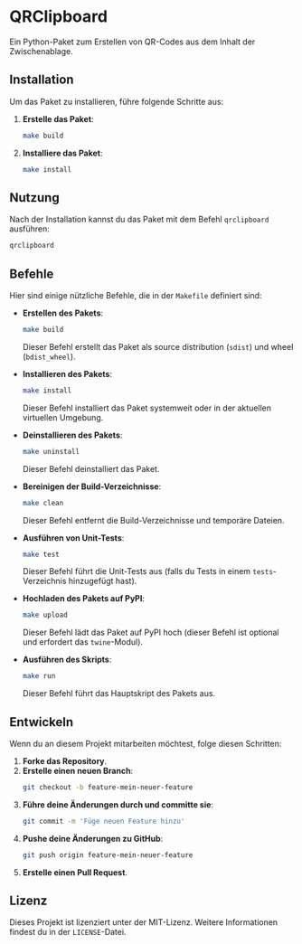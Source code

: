 # QRClipboard

Ein Python-Paket zum Erstellen von QR-Codes aus dem Inhalt der Zwischenablage.

## Installation
Um das Paket zu installieren, führe folgende Schritte aus:

1. **Erstelle das Paket**:
   ```sh
   make build
   ```

2. **Installiere das Paket**:
   ```sh
   make install
   ```

## Nutzung
Nach der Installation kannst du das Paket mit dem Befehl `qrclipboard` ausführen:

```sh
qrclipboard
```

## Befehle
Hier sind einige nützliche Befehle, die in der `Makefile` definiert sind:

- **Erstellen des Pakets**:
  ```sh
  make build
  ```
  Dieser Befehl erstellt das Paket als source distribution (`sdist`) und wheel (`bdist_wheel`).

- **Installieren des Pakets**:
  ```sh
  make install
  ```
  Dieser Befehl installiert das Paket systemweit oder in der aktuellen virtuellen Umgebung.

- **Deinstallieren des Pakets**:
  ```sh
  make uninstall
  ```
  Dieser Befehl deinstalliert das Paket.

- **Bereinigen der Build-Verzeichnisse**:
  ```sh
  make clean
  ```
  Dieser Befehl entfernt die Build-Verzeichnisse und temporäre Dateien.

- **Ausführen von Unit-Tests**:
  ```sh
  make test
  ```
  Dieser Befehl führt die Unit-Tests aus (falls du Tests in einem `tests`-Verzeichnis hinzugefügt hast).

- **Hochladen des Pakets auf PyPI**:
  ```sh
  make upload
  ```
  Dieser Befehl lädt das Paket auf PyPI hoch (dieser Befehl ist optional und erfordert das `twine`-Modul).

- **Ausführen des Skripts**:
  ```sh
  make run
  ```
  Dieser Befehl führt das Hauptskript des Pakets aus.

## Entwickeln
Wenn du an diesem Projekt mitarbeiten möchtest, folge diesen Schritten:

1. **Forke das Repository**.
2. **Erstelle einen neuen Branch**:
   ```sh
   git checkout -b feature-mein-neuer-feature
   ```
3. **Führe deine Änderungen durch und committe sie**:
   ```sh
   git commit -m 'Füge neuen Feature hinzu'
   ```
4. **Pushe deine Änderungen zu GitHub**:
   ```sh
   git push origin feature-mein-neuer-feature
   ```
5. **Erstelle einen Pull Request**.

## Lizenz
Dieses Projekt ist lizenziert unter der MIT-Lizenz. Weitere Informationen findest du in der `LICENSE`-Datei.
